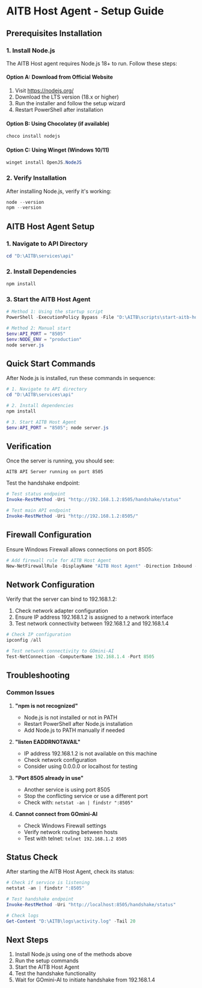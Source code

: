 # AITB Host Agent - Setup Guide

## Prerequisites Installation

### 1. Install Node.js

The AITB Host agent requires Node.js 18+ to run. Follow these steps:

#### Option A: Download from Official Website
1. Visit https://nodejs.org/
2. Download the LTS version (18.x or higher)
3. Run the installer and follow the setup wizard
4. Restart PowerShell after installation

#### Option B: Using Chocolatey (if available)
```powershell
choco install nodejs
```

#### Option C: Using Winget (Windows 10/11)
```powershell
winget install OpenJS.NodeJS
```

### 2. Verify Installation
After installing Node.js, verify it's working:

```powershell
node --version
npm --version
```

## AITB Host Agent Setup

### 1. Navigate to API Directory
```powershell
cd "D:\AITB\services\api"
```

### 2. Install Dependencies
```powershell
npm install
```

### 3. Start the AITB Host Agent
```powershell
# Method 1: Using the startup script
PowerShell -ExecutionPolicy Bypass -File "D:\AITB\scripts\start-aitb-host.ps1"

# Method 2: Manual start
$env:API_PORT = "8505"
$env:NODE_ENV = "production"
node server.js
```

## Quick Start Commands

After Node.js is installed, run these commands in sequence:

```powershell
# 1. Navigate to API directory
cd "D:\AITB\services\api"

# 2. Install dependencies
npm install

# 3. Start AITB Host Agent
$env:API_PORT = "8505"; node server.js
```

## Verification

Once the server is running, you should see:
```
AITB API Server running on port 8505
```

Test the handshake endpoint:
```powershell
# Test status endpoint
Invoke-RestMethod -Uri "http://192.168.1.2:8505/handshake/status"

# Test main API endpoint
Invoke-RestMethod -Uri "http://192.168.1.2:8505/"
```

## Firewall Configuration

Ensure Windows Firewall allows connections on port 8505:

```powershell
# Add firewall rule for AITB Host Agent
New-NetFirewallRule -DisplayName "AITB Host Agent" -Direction Inbound -Protocol TCP -LocalPort 8505 -Action Allow
```

## Network Configuration

Verify that the server can bind to 192.168.1.2:

1. Check network adapter configuration
2. Ensure IP address 192.168.1.2 is assigned to a network interface
3. Test network connectivity between 192.168.1.2 and 192.168.1.4

```powershell
# Check IP configuration
ipconfig /all

# Test network connectivity to GOmini-AI
Test-NetConnection -ComputerName 192.168.1.4 -Port 8505
```

## Troubleshooting

### Common Issues

1. **"npm is not recognized"**
   - Node.js is not installed or not in PATH
   - Restart PowerShell after Node.js installation
   - Add Node.js to PATH manually if needed

2. **"listen EADDRNOTAVAIL"**
   - IP address 192.168.1.2 is not available on this machine
   - Check network configuration
   - Consider using 0.0.0.0 or localhost for testing

3. **"Port 8505 already in use"**
   - Another service is using port 8505
   - Stop the conflicting service or use a different port
   - Check with: `netstat -an | findstr ":8505"`

4. **Cannot connect from GOmini-AI**
   - Check Windows Firewall settings
   - Verify network routing between hosts
   - Test with telnet: `telnet 192.168.1.2 8505`

## Status Check

After starting the AITB Host Agent, check its status:

```powershell
# Check if service is listening
netstat -an | findstr ":8505"

# Test handshake endpoint
Invoke-RestMethod -Uri "http://localhost:8505/handshake/status"

# Check logs
Get-Content "D:\AITB\logs\activity.log" -Tail 20
```

## Next Steps

1. Install Node.js using one of the methods above
2. Run the setup commands
3. Start the AITB Host Agent
4. Test the handshake functionality
5. Wait for GOmini-AI to initiate handshake from 192.168.1.4